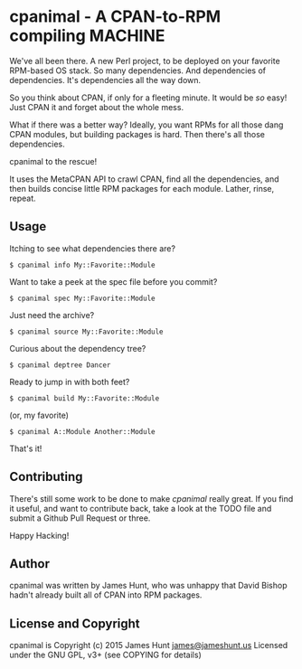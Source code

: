 cpanimal - A CPAN-to-RPM compiling MACHINE
==========================================

We've all been there.  A new Perl project, to be deployed on your favorite
RPM-based OS stack.  So many dependencies.  And dependencies of
dependencies.  It's dependencies all the way down.

So you think about CPAN, if only for a fleeting minute.  It would be *so*
easy!  Just CPAN it and forget about the whole mess.

What if there was a better way?  Ideally, you want RPMs for all those dang
CPAN modules, but building packages is hard.  Then there's all those
dependencies.

cpanimal to the rescue!

It uses the MetaCPAN API to crawl CPAN, find all the dependencies, and then
builds concise little RPM packages for each module.  Lather, rinse, repeat.

Usage
-----

Itching to see what dependencies there are?

    $ cpanimal info My::Favorite::Module

Want to take a peek at the spec file before you commit?

    $ cpanimal spec My::Favorite::Module

Just need the archive?

    $ cpanimal source My::Favorite::Module

Curious about the dependency tree?

    $ cpanimal deptree Dancer

Ready to jump in with both feet?

    $ cpanimal build My::Favorite::Module

(or, my favorite)

    $ cpanimal A::Module Another::Module

That's it!


Contributing
------------

There's still some work to be done to make *cpanimal* really great.  If you
find it useful, and want to contribute back, take a look at the TODO file
and submit a Github Pull Request or three.

Happy Hacking!


Author
------

cpanimal was written by James Hunt, who was unhappy that David
Bishop hadn't already built all of CPAN into RPM packages.

License and Copyright
---------------------

cpanimal is Copyright (c) 2015 James Hunt <james@jameshunt.us>
Licensed under the GNU GPL, v3+ (see COPYING for details)
